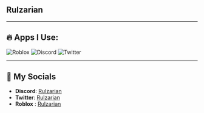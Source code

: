 ## Rulzarian

---

## 🔥 Apps I Use:

![Roblox](https://img.shields.io/badge/Roblox-3076D6?style=for-the-badge&logo=roblox&logoColor=white)
![Discord](https://img.shields.io/badge/Discord-7289DA?style=for-the-badge&logo=discord&logoColor=white)
![Twitter](https://img.shields.io/badge/Twitter-1DA1F2?style=for-the-badge&logo=twitter&logoColor=white)

---

## 📌 My Socials

- **Discord**:  [Rulzarian](https://discord.com/users/1304535965573845065)
- **Twitter**:  [Rulzarian](https://x.com/Rulzarian)
- **Roblox** :  [Rulzarian](https://www.roblox.com/users/7560379305/profile)




